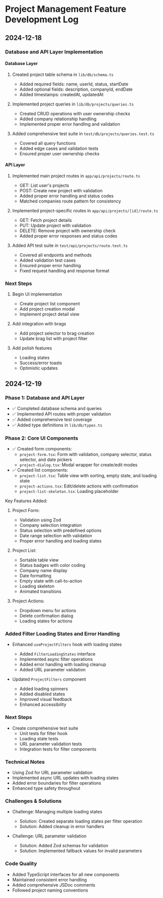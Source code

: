 # Project Management Feature Development Log

## 2024-12-18

### Database and API Layer Implementation 

#### Database Layer
1. Created project table schema in `lib/db/schema.ts`
   - Added required fields: name, userId, status, startDate
   - Added optional fields: description, companyId, endDate
   - Added timestamps: createdAt, updatedAt

2. Implemented project queries in `lib/db/projects/queries.ts`
   - Created CRUD operations with user ownership checks
   - Added company relationship handling
   - Implemented proper error handling and validation

3. Added comprehensive test suite in `test/db/projects/queries.test.ts`
   - Covered all query functions
   - Added edge cases and validation tests
   - Ensured proper user ownership checks

#### API Layer
1. Implemented main project routes in `app/api/projects/route.ts`
   - GET: List user's projects
   - POST: Create new project with validation
   - Added proper error handling and status codes
   - Matched companies route pattern for consistency

2. Implemented project-specific routes in `app/api/projects/[id]/route.ts`
   - GET: Fetch project details
   - PUT: Update project with validation
   - DELETE: Remove project with ownership check
   - Added proper error responses and status codes

3. Added API test suite in `test/api/projects/route.test.ts`
   - Covered all endpoints and methods
   - Added validation test cases
   - Ensured proper error handling
   - Fixed request handling and response format

### Next Steps
1. Begin UI implementation
   - Create project list component
   - Add project creation modal
   - Implement project detail view

2. Add integration with brags
   - Add project selector to brag creation
   - Update brag list with project filter

3. Add polish features
   - Loading states
   - Success/error toasts
   - Optimistic updates

## 2024-12-19

### Phase 1: Database and API Layer
- ✅ Completed database schema and queries
- ✅ Implemented API routes with proper validation
- ✅ Added comprehensive test coverage
- ✅ Added type definitions in `lib/db/types.ts`

### Phase 2: Core UI Components
- ✅ Created form components:
  - `project-form.tsx`: Form with validation, company selector, status selector, and date pickers
  - `project-dialog.tsx`: Modal wrapper for create/edit modes
- ✅ Created list components:
  - `project-list.tsx`: Table view with sorting, empty state, and loading state
  - `project-actions.tsx`: Edit/delete actions with confirmation
  - `project-list-skeleton.tsx`: Loading placeholder

Key Features Added:
1. Project Form:
   - Validation using Zod
   - Company selection integration
   - Status selection with predefined options
   - Date range selection with validation
   - Proper error handling and loading states

2. Project List:
   - Sortable table view
   - Status badges with color coding
   - Company name display
   - Date formatting
   - Empty state with call-to-action
   - Loading skeleton
   - Animated transitions

3. Project Actions:
   - Dropdown menu for actions
   - Delete confirmation dialog
   - Loading states for actions

### Added Filter Loading States and Error Handling
- Enhanced `useProjectFilters` hook with loading states
  - Added `FilterLoadingStates` interface
  - Implemented async filter operations
  - Added error handling with loading cleanup
  - Added URL parameter validation

- Updated `ProjectFilters` component
  - Added loading spinners
  - Added disabled states
  - Improved visual feedback
  - Enhanced accessibility

### Next Steps
- Create comprehensive test suite
  - Unit tests for filter hook
  - Loading state tests
  - URL parameter validation tests
  - Integration tests for filter components

### Technical Notes
- Using Zod for URL parameter validation
- Implemented async URL updates with loading states
- Added error boundaries for filter operations
- Enhanced type safety throughout

### Challenges & Solutions
- Challenge: Managing multiple loading states
  - Solution: Created separate loading states per filter operation
  - Solution: Added cleanup in error handlers

- Challenge: URL parameter validation
  - Solution: Added Zod schemas for validation
  - Solution: Implemented fallback values for invalid parameters

### Code Quality
- Added TypeScript interfaces for all new components
- Maintained consistent error handling
- Added comprehensive JSDoc comments
- Followed project naming conventions
